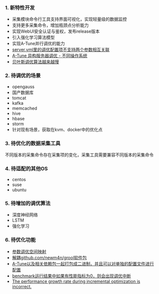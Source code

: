 ### 1. 新特性开发

- 采集模块命令行工具支持界面可视化，实现轻量级的数据监控
- 支持更多采集命令，增加瓶颈点分析能力
- 实现WebUI安全认证与鉴权，发布release版本
- 引入强化学习算法模型
- 实现A-Tune并行调优的能力
- [server.yml里的调优配置项不支持两个参数相互关联](https://gitee.com/openeuler/A-Tune/issues/I59JMY?from=project-issue)
- [A-Tune 异构服务器调优 - 不同操作系统](https://gitee.com/openeuler/A-Tune/issues/I52T1C?from=project-issue)
- [贝叶斯调优算法越来越慢](https://gitee.com/openeuler/A-Tune/issues/I1O28D?from=project-issue)

### 2. 待调优的场景

- opengauss
- 国产数据库
- tomcat
- kafka
- memcached
- hive
- hbase
- storm
- 针对现有场景，获取在kvm、docker中的优化点

### 3. 待优化的数据采集工具

不同版本的采集命令存在采集项的变化，采集工具需要兼容不同版本的采集命令

### 4. 待适配的其他OS

- centos
- suse
- ubuntu

### 5. 待增加的调优算法

- 深度神经网络
- LSTM
- 强化学习

### 6. 待优化功能

- [参数调优空间映射](https://gitee.com/openEuler/A-Tune/issues/I5VWMY?from=project-issue)
- [解耦github.com/newm4n/grool软件包](https://gitee.com/openeuler/A-Tune/issues/I5QBGZ?from=project-issue)
- [A-Tune以及相关依赖包一起打包成二进制，并且可以对单独的配置文件进行配置](https://gitee.com/openeuler/A-Tune/issues/I58P0H?from=project-issue)
- [benchmark运行结果中如果有性能指标为0，则会出现调优中断](https://gitee.com/openeuler/A-Tune/issues/I3EUWW?from=project-issue)
- [The performance growth rate during incremental optimization is incorrect.](https://gitee.com/openeuler/A-Tune/issues/I1WYC0?from=project-issue)


